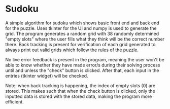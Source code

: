 # Sudoku
A simple algorithm for sudoku which shows basic front end and back end for the puzzle. 
Uses tkinter for the UI and numpy is used to generate the grid. The program generates a random grid with 38 randomly determined "empty slots" where the user fills what they think will be the correct number there. Back tracking is present for verification of each grid generated to always print out valid grids which follow the rules of the puzzle. 

No live error feedback is present in the program, meaning the user won't be able to know whether they have made error/s during their solving process until and unless the "check" button is clicked. After that, each input in the entries (tkinter widget) will be checked. 

Note: when back tracking is happening, the index of empty slots (0) are stored. This makes such that when the check button is clicked, only the inputted data is stored with the stored data, making the program more efficient. 
